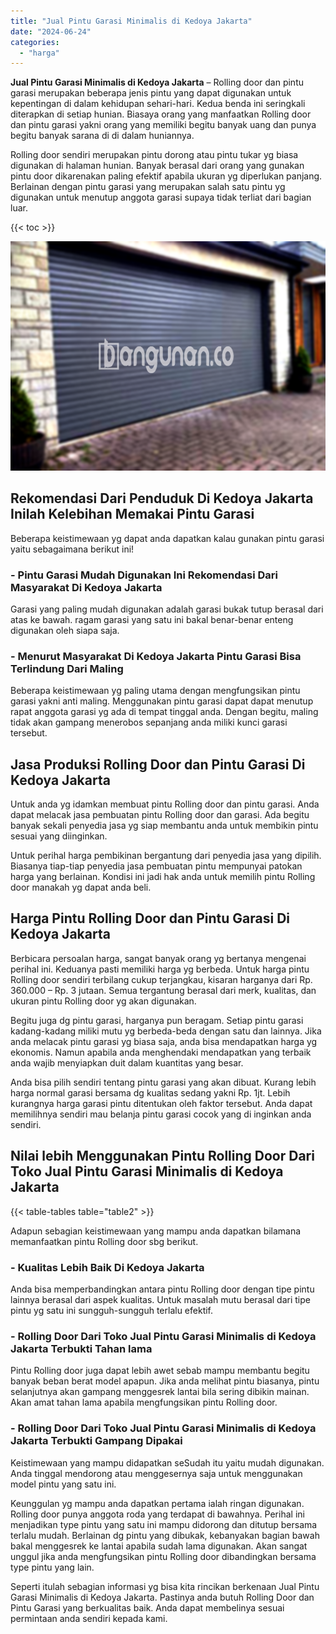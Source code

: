 ```yaml
---
title: "Jual Pintu Garasi Minimalis di Kedoya Jakarta"
date: "2024-06-24"
categories: 
  - "harga"
---
```


**Jual Pintu Garasi Minimalis di Kedoya Jakarta** – Rolling door dan pintu garasi merupakan beberapa jenis pintu yang dapat digunakan untuk kepentingan di dalam kehidupan sehari-hari. Kedua benda ini seringkali diterapkan di setiap hunian. Biasaya orang yang manfaatkan Rolling door dan pintu garasi yakni orang yang memiliki begitu banyak uang dan punya begitu banyak sarana di di dalam huniannya.

Rolling door sendiri merupakan pintu dorong atau pintu tukar yg biasa digunakan di halaman hunian. Banyak berasal dari orang yang gunakan pintu door dikarenakan paling efektif apabila ukuran yg diperlukan panjang. Berlainan dengan pintu garasi yang merupakan salah satu pintu yg digunakan untuk menutup anggota garasi supaya tidak terliat dari bagian luar.

{{< toc >}}

![Jual Pintu Garasi Minimalis di Kedoya Jakarta](/images/pintu-garasi-64.png)

## Rekomendasi Dari Penduduk Di Kedoya Jakarta Inilah Kelebihan Memakai Pintu Garasi

Beberapa keistimewaan yg dapat anda dapatkan kalau gunakan pintu garasi yaitu sebagaimana berikut ini!

### \- Pintu Garasi Mudah Digunakan Ini Rekomendasi Dari Masyarakat Di Kedoya Jakarta

Garasi yang paling mudah digunakan adalah garasi bukak tutup berasal dari atas ke bawah. ragam garasi yang satu ini bakal benar-benar enteng digunakan oleh siapa saja.

### \- Menurut Masyarakat Di Kedoya Jakarta Pintu Garasi Bisa Terlindung Dari Maling

Beberapa keistimewaan yg paling utama dengan mengfungsikan pintu garasi yakni anti maling. Menggunakan pintu garasi dapat dapat menutup rapat anggota garasi yg ada di tempat tinggal anda. Dengan begitu, maling tidak akan gampang menerobos sepanjang anda miliki kunci garasi tersebut.

## Jasa Produksi Rolling Door dan Pintu Garasi Di Kedoya Jakarta

Untuk anda yg idamkan membuat pintu Rolling door dan pintu garasi. Anda dapat melacak jasa pembuatan pintu Rolling door dan garasi. Ada begitu banyak sekali penyedia jasa yg siap membantu anda untuk membikin pintu sesuai yang diinginkan.

Untuk perihal harga pembikinan bergantung dari penyedia jasa yang dipilih. Biasanya tiap-tiap penyedia jasa pembuatan pintu mempunyai patokan harga yang berlainan. Kondisi ini jadi hak anda untuk memilih pintu Rolling door manakah yg dapat anda beli.

## Harga Pintu Rolling Door dan Pintu Garasi Di Kedoya Jakarta

Berbicara persoalan harga, sangat banyak orang yg bertanya mengenai perihal ini. Keduanya pasti memiliki harga yg berbeda. Untuk harga pintu Rolling door sendiri terbilang cukup terjangkau, kisaran harganya dari Rp. 360.000 – Rp. 3 jutaan. Semua tergantung berasal dari merk, kualitas, dan ukuran pintu Rolling door yg akan digunakan.

Begitu juga dg pintu garasi, harganya pun beragam. Setiap pintu garasi kadang-kadang miliki mutu yg berbeda-beda dengan satu dan lainnya. Jika anda melacak pintu garasi yg biasa saja, anda bisa mendapatkan harga yg ekonomis. Namun apabila anda menghendaki mendapatkan yang terbaik anda wajib menyiapkan duit dalam kuantitas yang besar.

Anda bisa pilih sendiri tentang pintu garasi yang akan dibuat. Kurang lebih harga normal garasi bersama dg kualitas sedang yakni Rp. 1jt. Lebih kurangnya harga garasi pintu ditentukan oleh faktor tersebut. Anda dapat memilihnya sendiri mau belanja pintu garasi cocok yang di inginkan anda sendiri.

## Nilai lebih Menggunakan Pintu Rolling Door Dari Toko Jual Pintu Garasi Minimalis di Kedoya Jakarta

{{< table-tables table="table2" >}}

Adapun sebagian keistimewaan yang mampu anda dapatkan bilamana memanfaatkan pintu Rolling door sbg berikut.

### \- Kualitas Lebih Baik Di Kedoya Jakarta

Anda bisa memperbandingkan antara pintu Rolling door dengan tipe pintu lainnya berasal dari aspek kualitas. Untuk masalah mutu berasal dari tipe pintu yg satu ini sungguh-sungguh terlalu efektif.

### \- Rolling Door Dari Toko Jual Pintu Garasi Minimalis di Kedoya Jakarta Terbukti Tahan lama

Pintu Rolling door juga dapat lebih awet sebab mampu membantu begitu banyak beban berat model apapun. Jika anda melihat pintu biasanya, pintu selanjutnya akan gampang menggesrek lantai bila sering dibikin mainan. Akan amat tahan lama apabila mengfungsikan pintu Rolling door.

### \- Rolling Door Dari Toko Jual Pintu Garasi Minimalis di Kedoya Jakarta Terbukti Gampang Dipakai

Keistimewaan yang mampu didapatkan seSudah itu yaitu mudah digunakan. Anda tinggal mendorong atau menggesernya saja untuk menggunakan model pintu yang satu ini.

Keunggulan yg mampu anda dapatkan pertama ialah ringan digunakan. Rolling door punya anggota roda yang terdapat di bawahnya. Perihal ini menjadikan type pintu yang satu ini mampu didorong dan ditutup bersama terlalu mudah. Berlainan dg pintu yang dibukak, kebanyakan bagian bawah bakal menggesrek ke lantai apabila sudah lama digunakan. Akan sangat unggul jika anda mengfungsikan pintu Rolling door dibandingkan bersama type pintu yang lain.

Seperti itulah sebagian informasi yg bisa kita rincikan berkenaan Jual Pintu Garasi Minimalis di Kedoya Jakarta. Pastinya anda butuh Rolling Door dan Pintu Garasi yang berkualitas baik. Anda dapat membelinya sesuai permintaan anda sendiri kepada kami.
